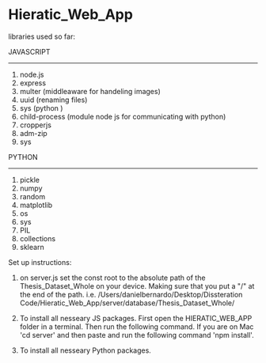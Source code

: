 # Hieratic_Web_App

libraries used so far:

JAVASCRIPT
__________________________________

1. node.js 
2. express
3. multer (middleaware for handeling images)
4. uuid (renaming files)
5. sys (python )
6. child-process (module node js for communicating with python)
7. cropperjs
8. adm-zip
9. sys

PYTHON
__________________________________
1. pickle
2. numpy
3. random
4. matplotlib
5. os
6. sys
7. PIL
8. collections
9. sklearn

Set up instructions: 

1. on server.js set the const root to the absolute path of the Thesis_Dataset_Whole on your device. Making sure that you put a "/" at the end of the path. i.e. /Users/danielbernardo/Desktop/Dissteration Code/Hieratic_Web_App/server/database/Thesis_Dataset_Whole/

2. To install all nesseary JS packages. First open the HIERATIC_WEB_APP folder in a terminal. Then run the following command. If you are on Mac 'cd server' and then paste and run the following command 'npm install'.

3.  To install all nesseary Python packages.